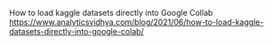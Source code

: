 How to load kaggle datasets directly into Google Collab
https://www.analyticsvidhya.com/blog/2021/06/how-to-load-kaggle-datasets-directly-into-google-colab/
